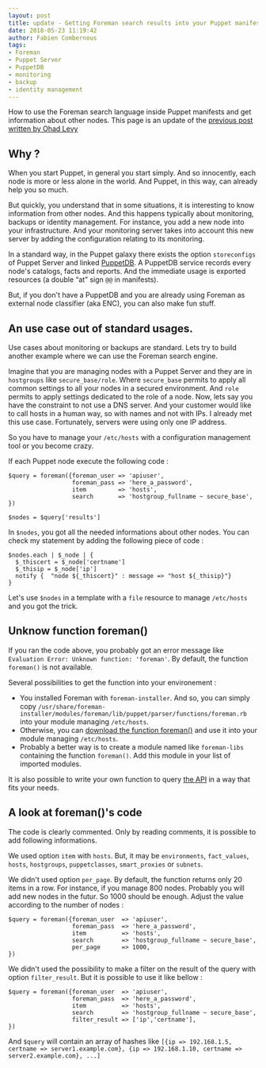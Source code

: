 ```yaml
---
layout: post
title: update - Getting Foreman search results into your Puppet manifest
date: 2018-05-23 11:19:42
author: Fabien Combernous
tags:
- Foreman
- Puppet Server
- PuppetDB
- monitoring
- backup
- identity management
---
```


How to use the Foreman search language inside Puppet manifests and get information about other nodes.
This page is an update of the [previous post written by Ohad Levy](https://theforeman.org/2012/01/getting-foreman-search-results-into.html)

<!--more-->

## Why ?

When you start Puppet, in general you start simply. And so innocently, each node is more or less alone in the world. And Puppet, in this way, can already help you so much.

But quickly, you understand that in some situations, it is interesting to know information from other nodes. And this happens typically about monitoring, backups or identity management. For instance, you add a new node into your infrastructure. And your monitoring server takes into account this new server by adding the configuration relating to its monitoring. 

In a standard way, in the Puppet galaxy there exists the option `storeconfigs` of Puppet Server and linked [PuppetDB](https://puppet.com/docs/puppetdb/latest). A PuppetDB service records every node's catalogs, facts and reports. And the immediate usage is exported resources (a double “at” sign `@@` in manifests). 

But, if you don't have a PuppetDB and you are already using Foreman as external node classifier (aka ENC), you can also make fun stuff.

## An use case out of standard usages.

Use cases about monitoring or backups are standard. Lets try to build another example where we can use the Foreman search engine.

Imagine that you are managing nodes with a Puppet Server and they are in `hostgroups` like `secure_base/role`. Where `secure_base` permits to apply all common settings to all your nodes in a secured environment. And `role` permits to apply settings dedicated to the role of a node. Now, lets say you have the constraint to not use a DNS server. And your customer would like to call hosts in a human way, so with names and not with IPs. I already met this use case. Fortunately, servers were using only one IP address.

So you have to manage your `/etc/hosts` with a configuration management tool or you become crazy. 

If each Puppet node execute the following code :

```
$query = foreman({foreman_user => 'apiuser',
                  foreman_pass => 'here_a_password',
                  item         => 'hosts',
                  search       => 'hostgroup_fullname ~ secure_base',
})

$nodes = $query['results']
```

In `$nodes`, you got all the needed informations about other nodes. You can check my statement by adding the following piece of code :

```
$nodes.each | $_node | {
  $_thiscert = $_node['certname']
  $_thisip = $_node['ip']
  notify {  "node ${_thiscert}" : message => "host ${_thisip}"}
}
```

Let's use `$nodes` in a template with a `file` resource to manage `/etc/hosts` and you got the trick.

## Unknow function foreman()

If you ran the code above, you probably got an error message like `Evaluation Error: Unknown function: 'foreman'`. By default, the function `foreman()` is not available.

Several possibilities to get the function into your environement :

 * You installed Foreman with `foreman-installer`. And so, you can simply copy `/usr/share/foreman-installer/modules/foreman/lib/puppet/parser/functions/foreman.rb` into your module managing `/etc/hosts`.
 * Otherwise, you can [download the function foreman()](https://github.com/theforeman/puppet-foreman/blob/master/lib/puppet/parser/functions/foreman.rb) and use it into your module managing `/etc/hosts`.
 * Probably a better way is to create a module named like `foreman-libs` containing the function `foreman()`. Add this module in your list of imported modules. 

It is also possible to write your own function to query [the API](https://theforeman.org/documentation) in a way that fits your needs.

## A look at foreman()'s code

The code is clearly commented. Only by reading comments, it is possible to add following informations.

We used option `item` with `hosts`. But, it may be `environments`, `fact_values`, `hosts`, `hostgroups`, `puppetclasses`, `smart_proxies` or `subnets`.

We didn't used option `per_page`. By default, the function returns only 20 items in a row. 
For instance, if you manage 800 nodes. Probably you will add new nodes in the futur. So 1000 should be enough. 
Adjust the value according to the number of nodes :

```
$query = foreman({foreman_user  => 'apiuser',
                  foreman_pass  => 'here_a_password',
                  item          => 'hosts',
                  search        => 'hostgroup_fullname ~ secure_base',
                  per_page      => 1000,
})
```

We didn't used the possibility to make a filter on the result of the query with option `filter_result`. But it is possible to use it like bellow :

```
$query = foreman({foreman_user  => 'apiuser',
                  foreman_pass  => 'here_a_password',
                  item          => 'hosts',
                  search        => 'hostgroup_fullname ~ secure_base',
                  filter_result => ['ip','certname'],
})
```

And `$query` will contain an array of hashes like `[{ip => 192.168.1.5, certname => server1.example.com}, {ip => 192.168.1.10, certname => server2.example.com}, ...]`



